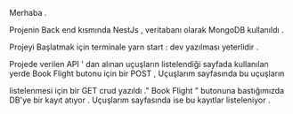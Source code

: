 Merhaba . 

Projenin Back end kısmında NestJs , veritabanı olarak MongoDB kullanıldı .

Projeyi Başlatmak için terminale yarn start : dev yazılması yeterlidir . 

Projede verilen API ' dan alınan uçuşların listelendiği sayfada kullanılan  yerde Book Flight butonu için bir POST , Uçuşlarım sayfasında bu uçuşların

listelenmesi için bir GET crud yazıldı ." Book Flight " butonuna bastığımızda DB'ye bir kayıt atıyor . Uçuşlarım sayfasında ise bu kayıtlar listeleniyor . 